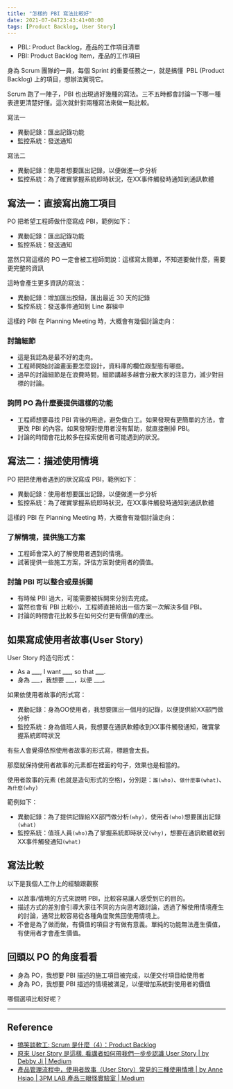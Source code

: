 ```yaml
---
title: "怎樣的 PBI 寫法比較好"
date: 2021-07-04T23:43:41+08:00
tags: [Product Backlog, User Story]
---
```


- PBL: Product Backlog，產品的工作項目清單
- PBI: Product Backlog Item，產品的工作項目

身為 Scrum 團隊的一員，每個 Sprint 的重要任務之一，就是搞懂  PBL (Product Backlog) 上的項目，想辦法實現它。

Scrum 跑了一陣子，PBI 也出現過好幾種的寫法。三不五時都會討論一下哪一種表達更清楚好懂。這次就針對兩種寫法來做一點比較。

寫法一
- 異動記錄：匯出記錄功能
- 監控系統：發送通知

寫法二
- 異動記錄：使用者想要匯出記錄，以便做進一步分析
- 監控系統：為了確實掌握系統即時狀況，在XX事件觸發時通知到通訊軟體

## 寫法一：直接寫出施工項目


PO 把希望工程師做什麼寫成 PBI，範例如下：
- 異動記錄：匯出記錄功能
- 監控系統：發送通知

當然只寫這樣的 PO 一定會被工程師問說：這樣寫太簡單，不知道要做什麼，需要更完整的資訊

這時會產生更多資訊的寫法：
- 異動記錄：增加匯出按鈕，匯出最近 30 天的記錄
- 監控系統：發送事件通知到 Line 群組中

這樣的 PBI 在 Planning Meeting 時，大概會有幾個討論走向：

### 討論細節
- 這是我認為是最不好的走向。
- 工程師開始討論畫面要怎麼設計，資料庫的欄位跟型態有哪些。
- 過早的討論細節是在浪費時間，細節講越多越會分散大家的注意力，減少對目標的討論。

### 詢問 PO 為什麼要提供這樣的功能
- 工程師想要尋找 PBI 背後的用途，避免做白工。如果發現有更簡單的方法，會更改 PBI 的內容。如果發現對使用者沒有幫助，就直接刪掉 PBI。
- 討論的時間會花比較多在探索使用者可能遇到的狀況。

## 寫法二：描述使用情境

PO 把把使用者遇到的狀況寫成 PBI，範例如下：
- 異動記錄：使用者想要匯出記錄，以便做進一步分析
- 監控系統：為了確實掌握系統即時狀況，在XX事件觸發時通知到通訊軟體

這樣的 PBI 在 Planning Meeting 時，大概會有幾個討論走向：

### 了解情境，提供施工方案
- 工程師會深入的了解使用者遇到的情境。
- 試著提供一些施工方案，評估方案對使用者的價值。

### 討論 PBI 可以整合或是拆開
- 有時候 PBI 過大，可能需要被拆開來分別去完成。
- 當然也會有 PBI 比較小，工程師直接給出一個方案一次解決多個 PBI。
- 討論的時間會花比較多在如何交付更有價值的產出。

## 如果寫成使用者故事(User Story)

User Story 的造句形式：
- As a ___, I want ___, so that ___.
- 身為 ___，我想要 ___，以便 ___。

如果依使用者故事的形式寫：
- 異動記錄：身為OO使用者，我想要匯出一個月的記錄，以便提供給XX部門做分析
- 監控系統：身為值班人員，我想要在通訊軟體收到XX事件觸發通知，確實掌握系統即時狀況

有些人會覺得依照使用者故事的形式寫，標題會太長。

那麼就保持使用者故事的元素都在裡面的句子，效果也是相當的。

使用者故事的元素 (也就是造句形式的空格)，分別是：`誰(who)`、`做什麼事(what)`、`為什麼(why)`

範例如下：
- 異動記錄：為了提供記錄給XX部門做分析`(why)`，使用者`(who)`想要匯出記錄`(what)`
- 監控系統：值班人員`(who)`為了掌握系統即時狀況`(why)`，想要在通訊軟體收到XX事件觸發通知`(what)`

## 寫法比較

以下是我個人工作上的經驗跟觀察
- 以故事/情境的方式來說明 PBI，比較容易讓人感受到它的目的。
- 描述方式的差別會引導大家往不同的方向思考跟討論，透過了解使用情境產生的討論，通常比較容易從各種角度聚焦回使用情境上。
- 不會是為了做而做，有價值的項目才有做有意義。單純的功能無法產生價值，有使用者才會產生價值。


## 回頭以 PO 的角度看看

- 身為 PO，我想要 PBI 描述的施工項目被完成，以便交付項目給使用者
- 身為 PO，我想要 PBI 描述的情境被滿足，以便增加系統對使用者的價值

哪個選項比較好呢？

---

## Reference

- [搞笑談軟工: Scrum 是什麼（4）：Product Backlog](http://teddy-chen-tw.blogspot.com/2012/01/scrum-4.html)
- [原來 User Story 是這樣. 看講者如何帶我們一步步認識 User Story | by Debby Ji | Medium](https://medium.com/@debbyji/%E5%8E%9F%E4%BE%86-user-story-%E6%98%AF%E9%80%99%E6%A8%A3-298129a7849a)
- [產品管理流程中，使用者故事（User Story）常見的三種使用情境 | by Anne Hsiao | 3PM LAB 產品三眼怪實驗室 | Medium](https://medium.com/3pm-lab/3-use-cases-for-writing-effective-user-stories-cd42625fef53)
